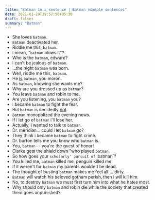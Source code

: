 ```yaml
---
title: "Batman in a sentence | Batman example sentences"
date: 2021-01-20T19:57:50+05:30
draft: falses
summary: "Batman"
---
```

- She loves `batman`.
- `Batman` deactivated her.
- Riddle me this, `batman`.
- I mean, "`batman` blows it"?
- Who is the `batman`, edward?
- I can't be jealous of `batman`.
- ...the night `batman` was born.
- Well, riddle me this, `batman`.
- He <u>is</u> `batman`, you moron.
- As `batman`, knowing she wants me?
- Why are you dressed up as `batman`?
- You leave `batman` and robin to me.
- Are you listening, you `batman` you?
- I became `batman` to fight the fear.
- But `batman` is decidedly <u>not</u>.
- `Batman` monopolized the evening news.
- If i let go of `batman` i'll lose her.
- Actually, i wanted to talk to `batman`.
- Dr. meridian... could i let `batman` go?
- They think i became `batman` to fight crime.
- Dr. burton tells me you know who `batman` is.
- You, `batman` -- you're the guest of honor!
- Clarke gets the shield down "who played `batman`.
- So how goes your `scholarly' pursuit of `batman`?
- You killed me, `batman` killed me, penguin killed me.
- If it weren't for `batman` my parents wouldn't be dead.
- The thought of busting `batman` makes me feel all ... dirty.
- `Batman` will watch his beloved gotham perish, then i will kill him.
- No, to destroy `batman` we must first turn him into what he hates most.
- Why should only `batman` and robin die while the society that created them goes unpunished?
                 
